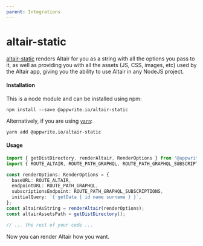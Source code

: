 ```yaml
---
parent: Integrations
---
```


# altair-static

<Badge text="npm" type="error"/>

[altair-static](https://www.npmjs.com/package/altair-static) renders Altair for you as a string with all the options you pass to it, as well as providing you with all the assets (JS, CSS, images, etc) used by the Altair app, giving you the ability to use Altair in any NodeJS project.


#### Installation

This is a node module and can be installed using npm:

```
npm install --save @appwrite.io/altair-static
```

Alternatively, if you are using [`yarn`](https://yarnpkg.com/):

```
yarn add @appwrite.io/altair-static
```

#### Usage

```ts
import { getDistDirectory, renderAltair, RenderOptions } from '@appwrite.io/altair-static';
import { ROUTE_ALTAIR, ROUTE_PATH_GRAPHQL, ROUTE_PATH_GRAPHQL_SUBSCRIPTIONS } from '../config';

const renderOptions: RenderOptions = {
  baseURL: ROUTE_ALTAIR,
  endpointURL: ROUTE_PATH_GRAPHQL,
  subscriptionsEndpoint: ROUTE_PATH_GRAPHQL_SUBSCRIPTIONS,
  initialQuery: `{ getData { id name surname } }`,
};
const altairAsString = renderAltair(renderOptions);
const altairAssetsPath = getDistDirectory();

// ... the rest of your code ...
```

Now you can render Altair how you want.
